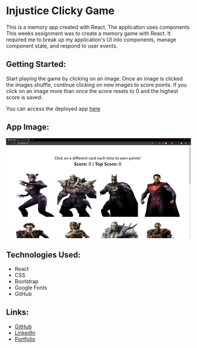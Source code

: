 # Injustice Clicky Game
This is a memory app created with React.  The application uses components This weeks assignment was to create a memory game with React. It required me to break up my application's UI into components, manage component state, and respond to user events. 
​
## Getting Started: 
Start playing the game by clicking on an image. Once an image is clicked the images shuffle, continue clicking on new images to score points.  If you click on an image more than once the score resets to 0 and the highest score is saved. 

You can access the deployed app [here](https://mv-stack.github.io/clickyGame/)

## App Image:
​​![Clicky](/public/InjusticeApp.PNG)

## Technologies Used:
-   React
-   CSS
-   Bootstrap
-   Google Fonts
-   GitHub


## Links:
- <a href="https://github.com/MV-stack" target="_blank"> GitHub </a>
- <a href="www.linkedin.com/in/miguel-a-villegas" target="_blank"> LinkedIn </a>
- <a href="https://mv-stack.github.io/Portfolio-EC/" target="_blank"> Portfolio </a>